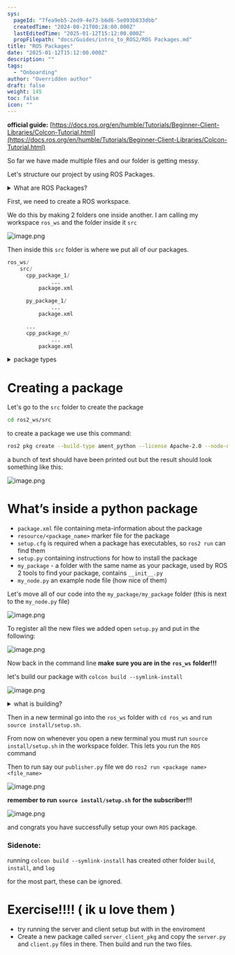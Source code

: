 ```yaml
---
sys:
  pageId: "7fea9eb5-2ed9-4e73-b6d6-5e093b833dbb"
  createdTime: "2024-08-21T00:28:00.000Z"
  lastEditedTime: "2025-01-12T15:12:00.000Z"
  propFilepath: "docs/Guides/intro_to_ROS2/ROS Packages.md"
title: "ROS Packages"
date: "2025-01-12T15:12:00.000Z"
description: ""
tags:
  - "Onboarding"
author: "Overridden author"
draft: false
weight: 145
toc: false
icon: ""
---
```


**official guide:** [https://docs.ros.org/en/humble/Tutorials/Beginner-Client-Libraries/Colcon-Tutorial.html](https://docs.ros.org/en/humble/Tutorials/Beginner-Client-Libraries/Colcon-Tutorial.html)

So far we have made multiple files and our folder is getting messy.

Let's structure our project by using ROS Packages.

<details>

<summary>What are ROS Packages?</summary>

ROS Packages are, as the name implies, packages of code that are highly sharable between ROS developers.

They consist of a folder, `package.xml` file, and source code

```python
      cpp_package_1/
		      ... imagine much code files here ..
          package.xml
```

</details>

First, we need to create a ROS workspace.

We do this by making 2 folders one inside another. I am calling my workspace `ros_ws` and the folder inside it `src`

![image.png](https://prod-files-secure.s3.us-west-2.amazonaws.com/d518164a-d88e-44d1-a4ee-3adb3bd8bce0/70706947-fd18-4537-a67b-e12946812d31/image.png?X-Amz-Algorithm=AWS4-HMAC-SHA256&X-Amz-Content-Sha256=UNSIGNED-PAYLOAD&X-Amz-Credential=ASIAZI2LB466XBZDVRT4%2F20250328%2Fus-west-2%2Fs3%2Faws4_request&X-Amz-Date=20250328T190246Z&X-Amz-Expires=3600&X-Amz-Security-Token=IQoJb3JpZ2luX2VjEPv%2F%2F%2F%2F%2F%2F%2F%2F%2F%2FwEaCXVzLXdlc3QtMiJHMEUCIQCVbRx8SS0LwbZrDagzA3m39Lu4SIFCmgp7ANYHSYnpsgIgZespG85wxZQU3DH8Wj20Kgbh3x05tu%2FqV26FuBmfcfMq%2FwMIZBAAGgw2Mzc0MjMxODM4MDUiDA%2Biwf8fMB%2FMgM9f6ircA96qEP5KvScron9zWs7kf67XI52znKj%2FjiwhRyJKjYr9Sr%2B99OjzTabMR9jYvBdjv8bg14F08B4ok0TWRGQi6JRhcN8ZYrp%2F6sFgkE02hTKwwU7CmsjU08dULSB1ME%2BHhIj6zWHvph4MNal9zrHC%2BLSmCku3QGCpxGl6Jj87L59mZsvrJCisFdUTXWYLnXmLDkSIQQWMnznAP17sYPDdRioinNSEFACNltsAzCqw5IZRJsYiEzj8ornwP6bioRvJUlKAknJRs%2FyPWhwcGRBR6RnwfwDBouGTEsbTArG4QAD08Rjf6CUZUt%2FSbS4qMO4nNKs%2F5MrHdXU9gHxfT8bFEcGYBnqv1fZGSSITuul1UHxxrt6wgKmYzEzh3RcEOaauvmrVMF7tIRFG9uCf12RMetJnqgC8Fu5qN9UnIkw070W%2FmOCGYgWJhiXKzYmdQckMSJ1hyB6NKCUL8Ozf%2Frb4N34%2BWZEHdr29jxJkbbhGLbzRDk7MyMUhZHE2GwR6Z1n2g09IlfhdhTss7ifYleiawqvzznTfh8uu7OlsZsj8pnPyxVq61scx5WgZfJCGqgguo4q%2FBP4BXraoH3SrDdx2NdP69aJKFc94HnNxAd0OpEjikF2HgUUiw3QUAYG%2FMLfZm78GOqUBLT%2FDyEzVJpHcQrmUytBwi6Bqm7z1DnzCqgU%2BiCytlD632r4tGRUTiunG5pk7E5Ak1dVdH6YQTej7Hj3%2BhgLe5T6i%2FjKXJ6Vfm38WY1My3oSIKdgfp8SXTXKNk4vev466lthpqceqAk8XbyVI%2FReZFRYNtfFo5wN8A6zT9wseYtG5NskHz9%2Fdnv4aWbJKZPfmUCbdejLHAr2TkZZpDKSZlcGgasro&X-Amz-Signature=5c3bdc7f23a9c0fe3efec9f5b1f87e9548e087e2f0d860d10f04ef3daefa4b2c&X-Amz-SignedHeaders=host&x-id=GetObject)

Then inside this `src` folder is where we put all of our packages.

```python
ros_ws/
    src/
      cpp_package_1/
		      ...
          package.xml

      py_package_1/
		      ...
          package.xml

      ...
      cpp_package_n/
		      ...
          package.xml

```

<details>

<summary>package types</summary>

packages can be either `C++` or python.

the intern file structure is different for each but for this guide we will stick to creating python packages

</details>

# Creating a package

Let's go to the `src` folder to create the package

```bash
cd ros2_ws/src
```

to create a package we use this command:

```bash
ros2 pkg create --build-type ament_python --license Apache-2.0 --node-name my_node my_package
```

a bunch of text should have been printed out but the result should look something like this:

![image.png](https://prod-files-secure.s3.us-west-2.amazonaws.com/d518164a-d88e-44d1-a4ee-3adb3bd8bce0/e6cf1e3f-8512-4a3e-b131-079f800bf3e8/image.png?X-Amz-Algorithm=AWS4-HMAC-SHA256&X-Amz-Content-Sha256=UNSIGNED-PAYLOAD&X-Amz-Credential=ASIAZI2LB466XBZDVRT4%2F20250328%2Fus-west-2%2Fs3%2Faws4_request&X-Amz-Date=20250328T190246Z&X-Amz-Expires=3600&X-Amz-Security-Token=IQoJb3JpZ2luX2VjEPv%2F%2F%2F%2F%2F%2F%2F%2F%2F%2FwEaCXVzLXdlc3QtMiJHMEUCIQCVbRx8SS0LwbZrDagzA3m39Lu4SIFCmgp7ANYHSYnpsgIgZespG85wxZQU3DH8Wj20Kgbh3x05tu%2FqV26FuBmfcfMq%2FwMIZBAAGgw2Mzc0MjMxODM4MDUiDA%2Biwf8fMB%2FMgM9f6ircA96qEP5KvScron9zWs7kf67XI52znKj%2FjiwhRyJKjYr9Sr%2B99OjzTabMR9jYvBdjv8bg14F08B4ok0TWRGQi6JRhcN8ZYrp%2F6sFgkE02hTKwwU7CmsjU08dULSB1ME%2BHhIj6zWHvph4MNal9zrHC%2BLSmCku3QGCpxGl6Jj87L59mZsvrJCisFdUTXWYLnXmLDkSIQQWMnznAP17sYPDdRioinNSEFACNltsAzCqw5IZRJsYiEzj8ornwP6bioRvJUlKAknJRs%2FyPWhwcGRBR6RnwfwDBouGTEsbTArG4QAD08Rjf6CUZUt%2FSbS4qMO4nNKs%2F5MrHdXU9gHxfT8bFEcGYBnqv1fZGSSITuul1UHxxrt6wgKmYzEzh3RcEOaauvmrVMF7tIRFG9uCf12RMetJnqgC8Fu5qN9UnIkw070W%2FmOCGYgWJhiXKzYmdQckMSJ1hyB6NKCUL8Ozf%2Frb4N34%2BWZEHdr29jxJkbbhGLbzRDk7MyMUhZHE2GwR6Z1n2g09IlfhdhTss7ifYleiawqvzznTfh8uu7OlsZsj8pnPyxVq61scx5WgZfJCGqgguo4q%2FBP4BXraoH3SrDdx2NdP69aJKFc94HnNxAd0OpEjikF2HgUUiw3QUAYG%2FMLfZm78GOqUBLT%2FDyEzVJpHcQrmUytBwi6Bqm7z1DnzCqgU%2BiCytlD632r4tGRUTiunG5pk7E5Ak1dVdH6YQTej7Hj3%2BhgLe5T6i%2FjKXJ6Vfm38WY1My3oSIKdgfp8SXTXKNk4vev466lthpqceqAk8XbyVI%2FReZFRYNtfFo5wN8A6zT9wseYtG5NskHz9%2Fdnv4aWbJKZPfmUCbdejLHAr2TkZZpDKSZlcGgasro&X-Amz-Signature=88a469d3cda1a4f84bbdd651bb03d172a194873558de63f63c76189cb5921903&X-Amz-SignedHeaders=host&x-id=GetObject)

# What’s inside a python package

- `package.xml` file containing meta-information about the package
- `resource/<package_name>` marker file for the package
- `setup.cfg` is required when a package has executables, so `ros2 run` can find them
- `setup.py` containing instructions for how to install the package
- `my_package` - a folder with the same name as your package, used by ROS 2 tools to find your package, contains `__init__.py`
- `my_node.py` an example node file (how nice of them)

Let's move all of our code into the `my_package/my_package` folder (this is next to the `my_node.py` file)

![image.png](https://prod-files-secure.s3.us-west-2.amazonaws.com/d518164a-d88e-44d1-a4ee-3adb3bd8bce0/9ce58f11-0da9-4d3e-b86d-506a9685d378/image.png?X-Amz-Algorithm=AWS4-HMAC-SHA256&X-Amz-Content-Sha256=UNSIGNED-PAYLOAD&X-Amz-Credential=ASIAZI2LB466XBZDVRT4%2F20250328%2Fus-west-2%2Fs3%2Faws4_request&X-Amz-Date=20250328T190246Z&X-Amz-Expires=3600&X-Amz-Security-Token=IQoJb3JpZ2luX2VjEPv%2F%2F%2F%2F%2F%2F%2F%2F%2F%2FwEaCXVzLXdlc3QtMiJHMEUCIQCVbRx8SS0LwbZrDagzA3m39Lu4SIFCmgp7ANYHSYnpsgIgZespG85wxZQU3DH8Wj20Kgbh3x05tu%2FqV26FuBmfcfMq%2FwMIZBAAGgw2Mzc0MjMxODM4MDUiDA%2Biwf8fMB%2FMgM9f6ircA96qEP5KvScron9zWs7kf67XI52znKj%2FjiwhRyJKjYr9Sr%2B99OjzTabMR9jYvBdjv8bg14F08B4ok0TWRGQi6JRhcN8ZYrp%2F6sFgkE02hTKwwU7CmsjU08dULSB1ME%2BHhIj6zWHvph4MNal9zrHC%2BLSmCku3QGCpxGl6Jj87L59mZsvrJCisFdUTXWYLnXmLDkSIQQWMnznAP17sYPDdRioinNSEFACNltsAzCqw5IZRJsYiEzj8ornwP6bioRvJUlKAknJRs%2FyPWhwcGRBR6RnwfwDBouGTEsbTArG4QAD08Rjf6CUZUt%2FSbS4qMO4nNKs%2F5MrHdXU9gHxfT8bFEcGYBnqv1fZGSSITuul1UHxxrt6wgKmYzEzh3RcEOaauvmrVMF7tIRFG9uCf12RMetJnqgC8Fu5qN9UnIkw070W%2FmOCGYgWJhiXKzYmdQckMSJ1hyB6NKCUL8Ozf%2Frb4N34%2BWZEHdr29jxJkbbhGLbzRDk7MyMUhZHE2GwR6Z1n2g09IlfhdhTss7ifYleiawqvzznTfh8uu7OlsZsj8pnPyxVq61scx5WgZfJCGqgguo4q%2FBP4BXraoH3SrDdx2NdP69aJKFc94HnNxAd0OpEjikF2HgUUiw3QUAYG%2FMLfZm78GOqUBLT%2FDyEzVJpHcQrmUytBwi6Bqm7z1DnzCqgU%2BiCytlD632r4tGRUTiunG5pk7E5Ak1dVdH6YQTej7Hj3%2BhgLe5T6i%2FjKXJ6Vfm38WY1My3oSIKdgfp8SXTXKNk4vev466lthpqceqAk8XbyVI%2FReZFRYNtfFo5wN8A6zT9wseYtG5NskHz9%2Fdnv4aWbJKZPfmUCbdejLHAr2TkZZpDKSZlcGgasro&X-Amz-Signature=56d6992df15d39f7be31daffa344e4be405d08ce6947cd90ab819de72895fe1d&X-Amz-SignedHeaders=host&x-id=GetObject)

To register all the new files we added open `setup.py` and put in the following:

![image.png](https://prod-files-secure.s3.us-west-2.amazonaws.com/d518164a-d88e-44d1-a4ee-3adb3bd8bce0/1cd7c262-4cae-4496-9d75-c178537d24a2/image.png?X-Amz-Algorithm=AWS4-HMAC-SHA256&X-Amz-Content-Sha256=UNSIGNED-PAYLOAD&X-Amz-Credential=ASIAZI2LB466XBZDVRT4%2F20250328%2Fus-west-2%2Fs3%2Faws4_request&X-Amz-Date=20250328T190246Z&X-Amz-Expires=3600&X-Amz-Security-Token=IQoJb3JpZ2luX2VjEPv%2F%2F%2F%2F%2F%2F%2F%2F%2F%2FwEaCXVzLXdlc3QtMiJHMEUCIQCVbRx8SS0LwbZrDagzA3m39Lu4SIFCmgp7ANYHSYnpsgIgZespG85wxZQU3DH8Wj20Kgbh3x05tu%2FqV26FuBmfcfMq%2FwMIZBAAGgw2Mzc0MjMxODM4MDUiDA%2Biwf8fMB%2FMgM9f6ircA96qEP5KvScron9zWs7kf67XI52znKj%2FjiwhRyJKjYr9Sr%2B99OjzTabMR9jYvBdjv8bg14F08B4ok0TWRGQi6JRhcN8ZYrp%2F6sFgkE02hTKwwU7CmsjU08dULSB1ME%2BHhIj6zWHvph4MNal9zrHC%2BLSmCku3QGCpxGl6Jj87L59mZsvrJCisFdUTXWYLnXmLDkSIQQWMnznAP17sYPDdRioinNSEFACNltsAzCqw5IZRJsYiEzj8ornwP6bioRvJUlKAknJRs%2FyPWhwcGRBR6RnwfwDBouGTEsbTArG4QAD08Rjf6CUZUt%2FSbS4qMO4nNKs%2F5MrHdXU9gHxfT8bFEcGYBnqv1fZGSSITuul1UHxxrt6wgKmYzEzh3RcEOaauvmrVMF7tIRFG9uCf12RMetJnqgC8Fu5qN9UnIkw070W%2FmOCGYgWJhiXKzYmdQckMSJ1hyB6NKCUL8Ozf%2Frb4N34%2BWZEHdr29jxJkbbhGLbzRDk7MyMUhZHE2GwR6Z1n2g09IlfhdhTss7ifYleiawqvzznTfh8uu7OlsZsj8pnPyxVq61scx5WgZfJCGqgguo4q%2FBP4BXraoH3SrDdx2NdP69aJKFc94HnNxAd0OpEjikF2HgUUiw3QUAYG%2FMLfZm78GOqUBLT%2FDyEzVJpHcQrmUytBwi6Bqm7z1DnzCqgU%2BiCytlD632r4tGRUTiunG5pk7E5Ak1dVdH6YQTej7Hj3%2BhgLe5T6i%2FjKXJ6Vfm38WY1My3oSIKdgfp8SXTXKNk4vev466lthpqceqAk8XbyVI%2FReZFRYNtfFo5wN8A6zT9wseYtG5NskHz9%2Fdnv4aWbJKZPfmUCbdejLHAr2TkZZpDKSZlcGgasro&X-Amz-Signature=141e8b4ccc1883d456f599a547bf0df9806f1e26c1ef53b6012b03ed181a16fc&X-Amz-SignedHeaders=host&x-id=GetObject)

Now back in the command line **make sure you are in the** **`ros_ws`** **folder!!!**

let's build our package with `colcon build --symlink-install`

![image.png](https://prod-files-secure.s3.us-west-2.amazonaws.com/d518164a-d88e-44d1-a4ee-3adb3bd8bce0/2f2a0d27-b173-48fd-b189-5f5c0ce65619/image.png?X-Amz-Algorithm=AWS4-HMAC-SHA256&X-Amz-Content-Sha256=UNSIGNED-PAYLOAD&X-Amz-Credential=ASIAZI2LB466XBZDVRT4%2F20250328%2Fus-west-2%2Fs3%2Faws4_request&X-Amz-Date=20250328T190246Z&X-Amz-Expires=3600&X-Amz-Security-Token=IQoJb3JpZ2luX2VjEPv%2F%2F%2F%2F%2F%2F%2F%2F%2F%2FwEaCXVzLXdlc3QtMiJHMEUCIQCVbRx8SS0LwbZrDagzA3m39Lu4SIFCmgp7ANYHSYnpsgIgZespG85wxZQU3DH8Wj20Kgbh3x05tu%2FqV26FuBmfcfMq%2FwMIZBAAGgw2Mzc0MjMxODM4MDUiDA%2Biwf8fMB%2FMgM9f6ircA96qEP5KvScron9zWs7kf67XI52znKj%2FjiwhRyJKjYr9Sr%2B99OjzTabMR9jYvBdjv8bg14F08B4ok0TWRGQi6JRhcN8ZYrp%2F6sFgkE02hTKwwU7CmsjU08dULSB1ME%2BHhIj6zWHvph4MNal9zrHC%2BLSmCku3QGCpxGl6Jj87L59mZsvrJCisFdUTXWYLnXmLDkSIQQWMnznAP17sYPDdRioinNSEFACNltsAzCqw5IZRJsYiEzj8ornwP6bioRvJUlKAknJRs%2FyPWhwcGRBR6RnwfwDBouGTEsbTArG4QAD08Rjf6CUZUt%2FSbS4qMO4nNKs%2F5MrHdXU9gHxfT8bFEcGYBnqv1fZGSSITuul1UHxxrt6wgKmYzEzh3RcEOaauvmrVMF7tIRFG9uCf12RMetJnqgC8Fu5qN9UnIkw070W%2FmOCGYgWJhiXKzYmdQckMSJ1hyB6NKCUL8Ozf%2Frb4N34%2BWZEHdr29jxJkbbhGLbzRDk7MyMUhZHE2GwR6Z1n2g09IlfhdhTss7ifYleiawqvzznTfh8uu7OlsZsj8pnPyxVq61scx5WgZfJCGqgguo4q%2FBP4BXraoH3SrDdx2NdP69aJKFc94HnNxAd0OpEjikF2HgUUiw3QUAYG%2FMLfZm78GOqUBLT%2FDyEzVJpHcQrmUytBwi6Bqm7z1DnzCqgU%2BiCytlD632r4tGRUTiunG5pk7E5Ak1dVdH6YQTej7Hj3%2BhgLe5T6i%2FjKXJ6Vfm38WY1My3oSIKdgfp8SXTXKNk4vev466lthpqceqAk8XbyVI%2FReZFRYNtfFo5wN8A6zT9wseYtG5NskHz9%2Fdnv4aWbJKZPfmUCbdejLHAr2TkZZpDKSZlcGgasro&X-Amz-Signature=104b7f2600f16dcfe539bebaead8ba559acc3d12e82c794f70d15a3a5d3a6f00&X-Amz-SignedHeaders=host&x-id=GetObject)

<details>

<summary>what is building?</summary>

if you are a CS major at Rose-Hulman you will learn the answer to this in CSSE132

but TLDR; is it combines all the code files into one program that can be run easily 

</details>

Then in a new terminal go into the `ros_ws` folder with `cd ros_ws` and run `source install/setup.sh`. 

From now on whenever you open a new terminal you must run `source install/setup.sh` in the workspace folder. This lets you run the `ROS` command

Then to run say our `publisher.py` file we do `ros2 run <package name> <file_name>`

![image.png](https://prod-files-secure.s3.us-west-2.amazonaws.com/d518164a-d88e-44d1-a4ee-3adb3bd8bce0/4f4b1219-3a44-4632-aa0a-ce3471699f59/image.png?X-Amz-Algorithm=AWS4-HMAC-SHA256&X-Amz-Content-Sha256=UNSIGNED-PAYLOAD&X-Amz-Credential=ASIAZI2LB466XBZDVRT4%2F20250328%2Fus-west-2%2Fs3%2Faws4_request&X-Amz-Date=20250328T190246Z&X-Amz-Expires=3600&X-Amz-Security-Token=IQoJb3JpZ2luX2VjEPv%2F%2F%2F%2F%2F%2F%2F%2F%2F%2FwEaCXVzLXdlc3QtMiJHMEUCIQCVbRx8SS0LwbZrDagzA3m39Lu4SIFCmgp7ANYHSYnpsgIgZespG85wxZQU3DH8Wj20Kgbh3x05tu%2FqV26FuBmfcfMq%2FwMIZBAAGgw2Mzc0MjMxODM4MDUiDA%2Biwf8fMB%2FMgM9f6ircA96qEP5KvScron9zWs7kf67XI52znKj%2FjiwhRyJKjYr9Sr%2B99OjzTabMR9jYvBdjv8bg14F08B4ok0TWRGQi6JRhcN8ZYrp%2F6sFgkE02hTKwwU7CmsjU08dULSB1ME%2BHhIj6zWHvph4MNal9zrHC%2BLSmCku3QGCpxGl6Jj87L59mZsvrJCisFdUTXWYLnXmLDkSIQQWMnznAP17sYPDdRioinNSEFACNltsAzCqw5IZRJsYiEzj8ornwP6bioRvJUlKAknJRs%2FyPWhwcGRBR6RnwfwDBouGTEsbTArG4QAD08Rjf6CUZUt%2FSbS4qMO4nNKs%2F5MrHdXU9gHxfT8bFEcGYBnqv1fZGSSITuul1UHxxrt6wgKmYzEzh3RcEOaauvmrVMF7tIRFG9uCf12RMetJnqgC8Fu5qN9UnIkw070W%2FmOCGYgWJhiXKzYmdQckMSJ1hyB6NKCUL8Ozf%2Frb4N34%2BWZEHdr29jxJkbbhGLbzRDk7MyMUhZHE2GwR6Z1n2g09IlfhdhTss7ifYleiawqvzznTfh8uu7OlsZsj8pnPyxVq61scx5WgZfJCGqgguo4q%2FBP4BXraoH3SrDdx2NdP69aJKFc94HnNxAd0OpEjikF2HgUUiw3QUAYG%2FMLfZm78GOqUBLT%2FDyEzVJpHcQrmUytBwi6Bqm7z1DnzCqgU%2BiCytlD632r4tGRUTiunG5pk7E5Ak1dVdH6YQTej7Hj3%2BhgLe5T6i%2FjKXJ6Vfm38WY1My3oSIKdgfp8SXTXKNk4vev466lthpqceqAk8XbyVI%2FReZFRYNtfFo5wN8A6zT9wseYtG5NskHz9%2Fdnv4aWbJKZPfmUCbdejLHAr2TkZZpDKSZlcGgasro&X-Amz-Signature=f76302e81486080597269efad8aa42d981d5dd2ef2491597ee04fcdcf5beae7f&X-Amz-SignedHeaders=host&x-id=GetObject)

**remember to run** **`source install/setup.sh`** **for the subscriber!!!**

![image.png](https://prod-files-secure.s3.us-west-2.amazonaws.com/d518164a-d88e-44d1-a4ee-3adb3bd8bce0/02121119-dad4-49ec-8356-c956108b4243/image.png?X-Amz-Algorithm=AWS4-HMAC-SHA256&X-Amz-Content-Sha256=UNSIGNED-PAYLOAD&X-Amz-Credential=ASIAZI2LB466XBZDVRT4%2F20250328%2Fus-west-2%2Fs3%2Faws4_request&X-Amz-Date=20250328T190246Z&X-Amz-Expires=3600&X-Amz-Security-Token=IQoJb3JpZ2luX2VjEPv%2F%2F%2F%2F%2F%2F%2F%2F%2F%2FwEaCXVzLXdlc3QtMiJHMEUCIQCVbRx8SS0LwbZrDagzA3m39Lu4SIFCmgp7ANYHSYnpsgIgZespG85wxZQU3DH8Wj20Kgbh3x05tu%2FqV26FuBmfcfMq%2FwMIZBAAGgw2Mzc0MjMxODM4MDUiDA%2Biwf8fMB%2FMgM9f6ircA96qEP5KvScron9zWs7kf67XI52znKj%2FjiwhRyJKjYr9Sr%2B99OjzTabMR9jYvBdjv8bg14F08B4ok0TWRGQi6JRhcN8ZYrp%2F6sFgkE02hTKwwU7CmsjU08dULSB1ME%2BHhIj6zWHvph4MNal9zrHC%2BLSmCku3QGCpxGl6Jj87L59mZsvrJCisFdUTXWYLnXmLDkSIQQWMnznAP17sYPDdRioinNSEFACNltsAzCqw5IZRJsYiEzj8ornwP6bioRvJUlKAknJRs%2FyPWhwcGRBR6RnwfwDBouGTEsbTArG4QAD08Rjf6CUZUt%2FSbS4qMO4nNKs%2F5MrHdXU9gHxfT8bFEcGYBnqv1fZGSSITuul1UHxxrt6wgKmYzEzh3RcEOaauvmrVMF7tIRFG9uCf12RMetJnqgC8Fu5qN9UnIkw070W%2FmOCGYgWJhiXKzYmdQckMSJ1hyB6NKCUL8Ozf%2Frb4N34%2BWZEHdr29jxJkbbhGLbzRDk7MyMUhZHE2GwR6Z1n2g09IlfhdhTss7ifYleiawqvzznTfh8uu7OlsZsj8pnPyxVq61scx5WgZfJCGqgguo4q%2FBP4BXraoH3SrDdx2NdP69aJKFc94HnNxAd0OpEjikF2HgUUiw3QUAYG%2FMLfZm78GOqUBLT%2FDyEzVJpHcQrmUytBwi6Bqm7z1DnzCqgU%2BiCytlD632r4tGRUTiunG5pk7E5Ak1dVdH6YQTej7Hj3%2BhgLe5T6i%2FjKXJ6Vfm38WY1My3oSIKdgfp8SXTXKNk4vev466lthpqceqAk8XbyVI%2FReZFRYNtfFo5wN8A6zT9wseYtG5NskHz9%2Fdnv4aWbJKZPfmUCbdejLHAr2TkZZpDKSZlcGgasro&X-Amz-Signature=d7a53ce64b16f01c15124b692284ef1896e62ce6a19b2d27d32abedc62053629&X-Amz-SignedHeaders=host&x-id=GetObject)

and congrats you have successfully setup your own `ROS` package.

### Sidenote:

running `colcon build --symlink-install` has created other folder `build`, `install`, and `log`

for the most part, these can be ignored.

# Exercise!!!! ( ik u love them )

- try running the server and client setup but with in the enviroment
- Create a new package called `server_client_pkg` and copy the `server.py` and `client.py` files in there. Then build and run the two files.

